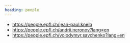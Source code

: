 ```yaml
---
heading: people
---
```



* https://people.epfl.ch/jean-paul.kneib
* https://people.epfl.ch/andrii.neronov?lang=en
* https://people.epfl.ch/volodymyr.savchenko?lang=en
